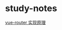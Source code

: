 # study-notes

[vue-router 实现原理](https://github.com/sunny586/study-notes/blob/master/vue/vue-router.md)

